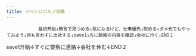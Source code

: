 ```yaml
---
title: リベンジポルノ攻略
---
```


                最初开始↓無言で見つめる↓気になるけど、仕事優先↓慰める↓ダメ元でもやってみよう↓何も言わずに出社する↓save1↓先に動画の内容を確認↓会社に行く↓END１

save1开始↓すぐに警察に連絡↓会社を休む↓END２
              
